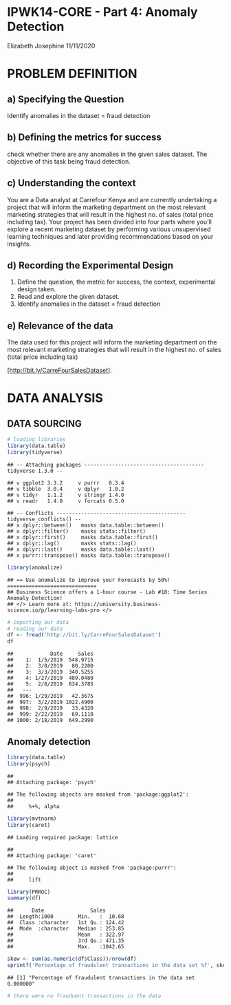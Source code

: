 IPWK14-CORE - Part 4: Anomaly Detection
================
Elizabeth Josephine
11/11/2020

# PROBLEM DEFINITION

## **a) Specifying the Question**

Identify anomalies in the dataset = fraud detection

## **b) Defining the metrics for success**

check whether there are any anomalies in the given sales dataset. The
objective of this task being fraud detection.

## **c) Understanding the context**

You are a Data analyst at Carrefour Kenya and are currently undertaking
a project that will inform the marketing department on the most relevant
marketing strategies that will result in the highest no. of sales (total
price including tax). Your project has been divided into four parts
where you’ll explore a recent marketing dataset by performing various
unsupervised learning techniques and later providing recommendations
based on your insights.

## **d) Recording the Experimental Design**

1.  Define the question, the metric for success, the context,
    experimental design taken.
2.  Read and explore the given dataset.
3.  Identify anomalies in the dataset = fraud detection

## **e) Relevance of the data**

The data used for this project will inform the marketing department on
the most relevant marketing strategies that will result in the highest
no. of sales (total price including tax)

\[<http://bit.ly/CarreFourSalesDataset>\].

# DATA ANALYSIS

## DATA SOURCING

``` r
# loading libraries
library(data.table)
library(tidyverse)
```

    ## -- Attaching packages --------------------------------------- tidyverse 1.3.0 --

    ## v ggplot2 3.3.2     v purrr   0.3.4
    ## v tibble  3.0.4     v dplyr   1.0.2
    ## v tidyr   1.1.2     v stringr 1.4.0
    ## v readr   1.4.0     v forcats 0.5.0

    ## -- Conflicts ------------------------------------------ tidyverse_conflicts() --
    ## x dplyr::between()   masks data.table::between()
    ## x dplyr::filter()    masks stats::filter()
    ## x dplyr::first()     masks data.table::first()
    ## x dplyr::lag()       masks stats::lag()
    ## x dplyr::last()      masks data.table::last()
    ## x purrr::transpose() masks data.table::transpose()

``` r
library(anomalize)
```

    ## == Use anomalize to improve your Forecasts by 50%! =============================
    ## Business Science offers a 1-hour course - Lab #18: Time Series Anomaly Detection!
    ## </> Learn more at: https://university.business-science.io/p/learning-labs-pro </>

``` r
# importing our data
# reading our data
df <- fread('http://bit.ly/CarreFourSalesDataset')
df
```

    ##            Date     Sales
    ##    1:  1/5/2019  548.9715
    ##    2:  3/8/2019   80.2200
    ##    3:  3/3/2019  340.5255
    ##    4: 1/27/2019  489.0480
    ##    5:  2/8/2019  634.3785
    ##   ---                    
    ##  996: 1/29/2019   42.3675
    ##  997:  3/2/2019 1022.4900
    ##  998:  2/9/2019   33.4320
    ##  999: 2/22/2019   69.1110
    ## 1000: 2/18/2019  649.2990

## Anomaly detection

``` r
library(data.table)
library(psych)
```

    ## 
    ## Attaching package: 'psych'

    ## The following objects are masked from 'package:ggplot2':
    ## 
    ##     %+%, alpha

``` r
library(mvtnorm)
library(caret)
```

    ## Loading required package: lattice

    ## 
    ## Attaching package: 'caret'

    ## The following object is masked from 'package:purrr':
    ## 
    ##     lift

``` r
library(PRROC)
summary(df)
```

    ##      Date               Sales        
    ##  Length:1000        Min.   :  10.68  
    ##  Class :character   1st Qu.: 124.42  
    ##  Mode  :character   Median : 253.85  
    ##                     Mean   : 322.97  
    ##                     3rd Qu.: 471.35  
    ##                     Max.   :1042.65

``` r
skew <- sum(as.numeric(df$Class))/nrow(df)
sprintf('Percentage of fraudulent transactions in the data set %f', skew*100)
```

    ## [1] "Percentage of fraudulent transactions in the data set 0.000000"

``` r
# there were no frauduent transactions in the data
```
